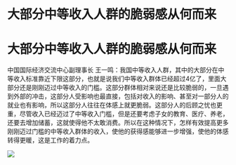 # 大部分中等收入人群的脆弱感从何而来

# 大部分中等收入人群的脆弱感从何而来

中国国际经济交流中心副理事长
王一鸣：我国中等收入人群，其中的大部分在中等收入标准靠近下限这部分，也就是说我们中等收入群体已经超过4亿了，里面大部分还是刚刚迈过中等收入的门槛。这部分群体相对来说还是比较脆弱的，一旦遇到外部的冲击，这部分人受影响也最直接，包括对收入的影响、甚至对一部分人的就业也有影响，所以这部分人往往在体感上就更脆弱。这部分人的后顾之忧也更重，尽管收入已经迈过了中等收入门槛，但是还要考虑子女的教育、医疗、养老，还要去增加储蓄，这就使得他不太敢消费。所以在这种情况下，怎样有效提高更多刚刚迈过门槛的中等收入群体的收入，使他的获得感能够进一步增强，使他的体感转得更暖，这是工作的着力点。

![](https://inews.gtimg.com/news_bt/O5syzqTO1lWR1LkSjMPUByedekqzDldW_F0k246NXnjRUAA/1000)

